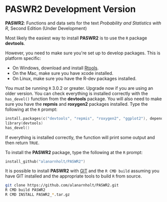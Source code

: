# PASWR2 Development Version

**PASWR2**: Functions and data sets for the text *Probability and Statistics with R*, Second Edition (Under Development)

Most likely the easiest way to install **PASWR2** is to use the `R` package
**devtools**.

However, you need to make sure you're set up to develop packages. This is platform specific:

* On Windows, download and install [Rtools](http://www.murdoch-sutherland.com/Rtools/).
* On the Mac, make sure you have xcode installed.
* On Linux, make sure you have the R-dev packages installed.

You must be running `R` 3.0.2 or greater.  Upgrade now if you are using an older version.
You can check everything is installed correctly with the `has_devel()` function from the **devtools** package. You will also need to make sure you have the **repmis** and **roxygen2** packages installed.  Type the following at the `R` prompt:

```s
install.packages(c("devtools", "repmis", "roxygen2", "ggplot2"), dependencies = TRUE)    
library(devtools)
has_devel()
```

If everything is installed correctly, the function will print some output and then return `TRUE`.

To install the **PASWR2** package, type the following at the `R` prompt:

```s
install_github("alanarnholt/PASWR2")
```
    
It is possible to install **PASWR2** with [GIT](http://http://git-scm.com/) and the `R CMD build` assuming you have GIT installed and the appropriate tools to build `R` from source.

```bash
git clone https://github.com/alanarnholt/PASWR2.git
R CMD build PASWR2
R CMD INSTALL PASWR2_*.tar.gz
```

